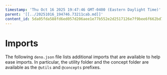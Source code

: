```yaml
---
timestamp: 'Thu Oct 16 2025 19:47:46 GMT-0400 (Eastern Daylight Time)'
parent: '[[../20251016_194746.73211cab.md]]'
content_id: 5da05fda588fd6ed057d206aee1e77b552e2d2517126e7f9bee6f662bd7c0afe
---
```


# Imports

The following `deno.json` file lists additional imports that are available to help ease imports. In particular, the utility folder and the concept folder are available as the `@utils` and `@concepts` prefixes.
